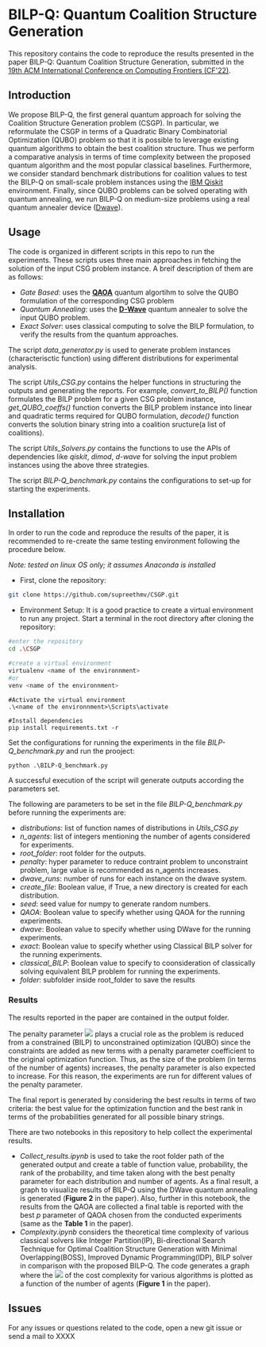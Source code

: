 # BILP-Q: Quantum Coalition Structure Generation
This repository contains the code to reproduce the results presented in the paper BILP-Q: Quantum Coalition Structure Generation, submitted in the 
[19th ACM International Conference on Computing Frontiers (CF'22)](https://www.computingfrontiers.org/2022/index.html).

## Introduction

We propose BILP-Q, the first general quantum  approach for solving the Coalition Structure Generation problem
(CSGP). In particular, we reformulate the CSGP in terms of a Quadratic Binary Combinatorial Optimization
(QUBO) problem so that it is possible to leverage existing quantum algorithms to obtain the best coalition structure.
Thus we perform a comparative analysis in terms of time complexity between the proposed quantum algorithm and the most popular
classical baselines. Furthermore, we consider standard benchmark distributions for coalition values to test the BILP-Q on small-scale
problem instances using the [IBM Qiskit](https://qiskit.org/) environment. Finally, since QUBO problems can be solved operating with quantum annealing, we run
BILP-Q on medium-size problems using a real quantum annealer device ([Dwave](https://www.dwavesys.com/)).

## Usage
The code is organized in different scripts in this repo to run the experiments. These scripts uses three main approaches in fetching the solution of the input CSG problem instance. A breif description of them are as follows:
- *Gate Based*: uses the [**QAOA**](https://qiskit.org/textbook/ch-applications/qaoa.html) quantum algortihm to solve the QUBO formulation of the corresponding CSG problem
- *Quantum Annealing*: uses the [**D-Wave**](https://www.dwavesys.com/) quantum annealer to solve the input QUBO problem.
- *Exact Solver*: uses classical computing to solve the BILP formulation, to  verify the results from the quantum approaches.

The script *data_generator.py* is used to generate problem instances (characterisctic function) using different distributions for experimental analysis.

The script *Utils_CSG.py* contains the helper functions in structuring the outputs and generating the reports. For example, *convert_to_BILP()* function formulates the BILP problem for a given CSG problem instance, *get_QUBO_coeffs()* function converts the BILP problem instance into linear and quadratic terms required for QUBO formulation, *decode()* function converts the solution binary string into a coalition sructure(a list of coalitions).

The script *Utils_Solvers.py* contains the functions to use the APIs of dependencies like *qiskit*, *dimod*, *d-wave* for solving the input problem instances using the above three strategies.

The script  *BILP-Q_benchmark.py* contains the configurations to set-up for starting the experiments.

## Installation
In order to run the code and reproduce the results of the paper, it is recommended to re-create the same testing environment following the procedure below.

*Note: tested on linux OS only; it assumes Anaconda is installed*
 - First, clone the repository:
```sh
git clone https://github.com/supreethmv/CSGP.git
```
 - Environment Setup:
It is a good practice to create a virtual environment to run any project.
Start a terminal in the root directory after cloning the repository:
```sh
#enter the repository
cd .\CSGP

#create a virtual environment 
virtualenv <name of the environnment>
#or
venv <name of the environnment>
```
```
#Activate the virtual environment
.\<name of the environnment>\Scripts\activate

#Install dependencies
pip install requirements.txt -r
```
Set the configurations for running the experiments in the file *BILP-Q_benchmark.py* and run the prooject:
```
python .\BILP-Q_benchmark.py
```
A successful execution of the script will generate outputs according the parameters set.

The following are parameters to be set in the file *BILP-Q_benchmark.py* before running the experiments are:
 - *distributions*: list of function names of distributions in *Utils_CSG.py*
 - *n_agents*: list of integers mentioning the number of agents considered for experiments.
 - *root_folder*: root folder for the outputs.
 - *penalty*: hyper parameter to reduce contraint problem to unconstraint problem, large value is recommended as n_agents increases.
 - *dwave_runs*: number of runs for each instance on the dwave system.
 - *create_file*: Boolean value, if True, a new directory is created for each distribution.
 - *seed*: seed value for numpy to generate random numbers.
 - *QAOA*: Boolean value to specify  whether using QAOA for the running experiments.
 - *dwave*: Boolean value to specify  whether using DWave for the running experiments.
 - *exact*: Boolean value to specify  whether using Classical BILP solver for the running experiments.
 - *classical_BILP*: Boolean value to specify to coonsideration of classically solving equivalent BILP problem for running the experiments.
 - *folder*: subfolder inside root_folder to save the results

### Results
The results reported in the paper are contained in the output folder.

The penalty parameter <img src="https://render.githubusercontent.com/render/math?math=\lambda"> plays a crucial role as the problem is reduced from a constrained (BILP) to unconstrained optimization (QUBO) since the constraints are added as new terms with a penalty parameter coefficient to the original optimization function. Thus, as the size of the problem (in terms of the number of agents) increases, the penalty parameter is also expected to increase. For this reason, the experiments are run for different values of the penalty parameter.

The final report is generated by considering the best results in terms of two criteria: the best value for the optimization function and the best rank in terms of the probabilities generated for all possible binary strings.

There are two notebooks in this repository to help collect the experimental results.
 - *Collect_results.ipynb* is used to take the root folder path of the generated output and create a table of function value, probability, the rank of the probability, and time taken along with the best penalty parameter for each distribution and number of agents. 
As a final result, a graph to visualize results of BILP-Q using the DWave quantum annealing is generated (**Figure 2** in the paper). 
Also, further in this notebook, the results from the QAOA are collected a final table is reported with the best $p$ parameter of QAOA chosen from the conducted experiments (same as the **Table 1** in the paper).
 - *Complexity.ipynb* considers the theoretical time complexity of various classical solvers like Integer Partition(IP), 
Bi-directional Search Technique for Optimal Coalition Structure Generation with Minimal Overlapping(BOSS), 
Improved Dynamic Programming(IDP), BILP solver in comparison with the proposed BILP-Q. 
The code generates a graph where the <img src="https://render.githubusercontent.com/render/math?math=log_2"> of the cost
complexity for various algorithms is plotted as a function of the number of agents (**Figure 1** in the paper). 

## Issues

For any issues or questions related to the code, open a new git issue or send a mail to XXXX
